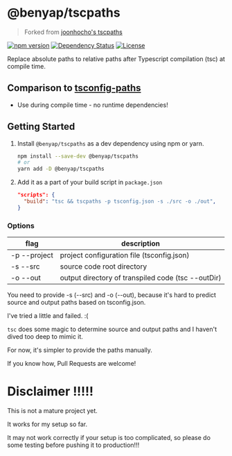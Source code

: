 # @benyap/tscpaths

> Forked from [joonhocho's tscpaths](https://github.com/joonhocho/tscpaths)

[![npm version](https://badge.fury.io/js/%40benyap%2Ftscpaths.svg)](https://badge.fury.io/js/%40benyap%2Ftscpaths)
[![Dependency Status](https://david-dm.org/benyap/tscpaths.svg)](https://david-dm.org/benyap/tscpaths)
[![License](https://img.shields.io/:license-mit-blue.svg)](LICENSE)

Replace absolute paths to relative paths after Typescript compilation (tsc) at compile time.

## Comparison to [tsconfig-paths](https://github.com/dividab/tsconfig-paths)

- Use during compile time - no runtime dependencies!

## Getting Started

1. Install `@benyap/tscpaths` as a dev dependency using npm or yarn.

   ```sh
   npm install --save-dev @benyap/tscpaths
   # or
   yarn add -D @benyap/tscpaths
   ```

2. Add it as a part of your build script in `package.json`

   ```json
   "scripts": {
     "build": "tsc && tscpaths -p tsconfig.json -s ./src -o ./out",
   }
   ```

### Options

| flag         | description                                        |
| ------------ | -------------------------------------------------- |
| -p --project | project configuration file (tsconfig.json)         |
| -s --src     | source code root directory                         |
| -o --out     | output directory of transpiled code (tsc --outDir) |

You need to provide -s (--src) and -o (--out), because it's hard to predict source and output paths based on tsconfig.json.

I've tried a little and failed. :(

`tsc` does some magic to determine source and output paths and I haven't dived too deep to mimic it.

For now, it's simpler to provide the paths manually.

If you know how, Pull Requests are welcome!

# Disclaimer !!!!!

This is not a mature project yet.

It works for my setup so far.

It may not work correctly if your setup is too complicated, so please do some testing before pushing it to production!!!
